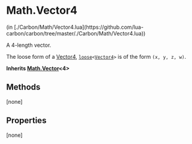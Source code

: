 <link href="../../style.css" rel="stylesheet" type="text/css"/>
<h1 class="class-title">Math.Vector4</h1>
<span class="file-link">(in [./Carbon/Math/Vector4.lua](https://github.com/lua-carbon/carbon/tree/master/./Carbon/Math/Vector4.lua))</span><br/>

A 4-length vector.

The loose form of a [Vector4](Classes/Math.Vector4), <code>[loose](Types#loose)&lt;[Vector4](Classes/Math.Vector4)&gt;</code> is of the form <code>(x, y, z, w)</code>.

**Inherits [Math.Vector](Classes/Math.Vector)<4>**

## Methods
[none]

## Properties
[none]
